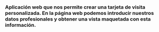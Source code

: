 ### Aplicación web que nos permite crear una tarjeta de visita personalizada. En la página web podemos introducir nuestros datos profesionales y obtener una vista maquetada con esta información.
